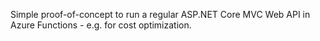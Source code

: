 Simple proof-of-concept to run a regular ASP.NET Core MVC Web API in Azure Functions - e.g. for cost optimization.